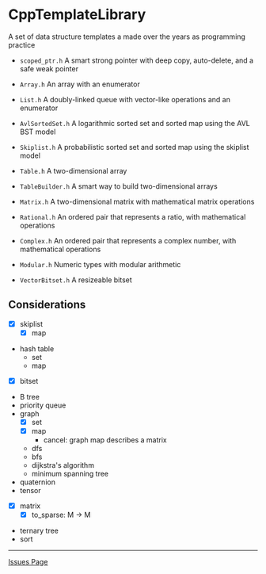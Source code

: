 # CppTemplateLibrary
A set of data structure templates a made over the years as programming practice

- ``scoped_ptr.h``
A smart strong pointer with deep copy, auto-delete, and a safe weak pointer

- ``Array.h``
An array with an enumerator

- ``List.h``
A doubly-linked queue with vector-like operations and an enumerator

- ``AvlSortedSet.h``
A logarithmic sorted set and sorted map using the AVL BST model

- ``Skiplist.h``
A probabilistic sorted set and sorted map using the skiplist model

- ``Table.h``
A two-dimensional array

- ``TableBuilder.h``
A smart way to build two-dimensional arrays

- ``Matrix.h``
A two-dimensional matrix with mathematical matrix operations

- ``Rational.h``
An ordered pair that represents a ratio, with mathematical operations

- ``Complex.h``
An ordered pair that represents a complex number, with mathematical operations

- ``Modular.h``
Numeric types with modular arithmetic

- ``VectorBitset.h``
A resizeable bitset

## Considerations

- [x] skiplist
  - [x] map
- hash table
  - set
  - map
- [x] bitset
- B tree
- priority queue
- graph
  - [x] set
  - [x] map
    - cancel: graph map describes a matrix
  - dfs
  - bfs
  - dijkstra's algorithm
  - minimum spanning tree
- quaternion
- tensor
- [x] matrix
  - [x] to_sparse: M -> M
- ternary tree
- sort

---

[Issues Page](./doc/issue.md)

